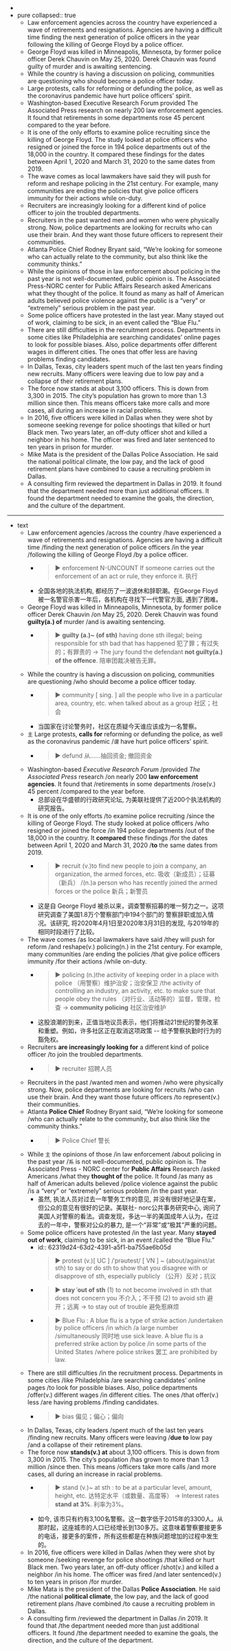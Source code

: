 -
- pure
  collapsed:: true
	- Law enforcement agencies across the country have experienced a wave of retirements and resignations. Agencies are having a difficult time finding the next generation of police officers in the year following the killing of George Floyd by a police officer.
	- George Floyd was killed in Minneapolis, Minnesota, by former police officer Derek Chauvin on May 25, 2020. Derek Chauvin was found guilty of murder and is awaiting sentencing.
	- While the country is having a discussion on policing, communities are questioning who should become a police officer today.
	- Large protests, calls for reforming or defunding the police, as well as the coronavirus pandemic have hurt police officers’ spirit.
	- Washington-based Executive Research Forum provided The Associated Press research on nearly 200 law enforcement agencies. It found that retirements in some departments rose 45 percent compared to the year before.
	- It is one of the only efforts to examine police recruiting since the killing of George Floyd. The study looked at police officers who resigned or joined the force in 194 police departments out of the 18,000 in the country. It compared these findings for the dates between April 1, 2020 and March 31, 2020 to the same dates from 2019.
	- The wave comes as local lawmakers have said they will push for reform and reshape policing in the 21st century. For example, many communities are ending the policies that give police officers immunity for their actions while on-duty.
	- Recruiters are increasingly looking for a different kind of police officer to join the troubled departments.
	- Recruiters in the past wanted men and women who were physically strong. Now, police departments are looking for recruits who can use their brain. And they want those future officers to represent their communities.
	- Atlanta Police Chief Rodney Bryant said, “We’re looking for someone who can actually relate to the community, but also think like the community thinks.”
	- While the opinions of those in law enforcement about policing in the past year is not well-documented, public opinion is. The Associated Press-NORC center for Public Affairs Research asked Americans what they thought of the police. It found as many as half of American adults believed police violence against the public is a “very” or “extremely” serious problem in the past year.
	- Some police officers have protested in the last year. Many stayed out of work, claiming to be sick, in an event called the “Blue Flu.”
	- There are still difficulties in the recruitment process. Departments in some cities like Philadelphia are searching candidates’ online pages to look for possible biases. Also, police departments offer different wages in different cities. The ones that offer less are having problems finding candidates.
	- In Dallas, Texas, city leaders spent much of the last ten years finding new recruits. Many officers were leaving due to low pay and a collapse of their retirement plans.
	- The force now stands at about 3,100 officers. This is down from 3,300 in 2015. The city’s population has grown to more than 1.3 million since then. This means officers take more calls and more cases, all during an increase in racial problems.
	- In 2016, five officers were killed in Dallas when they were shot by someone seeking revenge for police shootings that killed or hurt Black men. Two years later, an off-duty officer shot and killed a neighbor in his home. The officer was fired and later sentenced to ten years in prison for murder.
	- Mike Mata is the president of the Dallas Police Association. He said the national political climate, the low pay, and the lack of good retirement plans have combined to cause a recruiting problem in Dallas.
	- A consulting firm reviewed the department in Dallas in 2019. It found that the department needed more than just additional officers. It found the department needed to examine the goals, the direction, and the culture of the department.
- ---
- text
	- Law enforcement agencies /across the country /have experienced a wave of retirements and resignations. Agencies are having a difficult time /finding the next generation of police officers /in the year /following the killing of George Floyd /by a police officer.
		- > ▶ enforcement  N-UNCOUNT If someone carries out the enforcement of an act or rule, they enforce it. 执行
		- 全国各地的执法机构, 都经历了一波退休和辞职潮。在George Floyd 被一名警官杀害一年后，各机构在寻找下一代警官方面, 遇到了困难。
	- George Floyd was killed in Minneapolis, Minnesota, by former police officer Derek Chauvin /on May 25, 2020. Derek Chauvin was found **guilty(a.) of** murder /and is awaiting sentencing.
		- > ▶ **guilty (a.)~ (of sth)** having done sth illegal; being responsible for sth bad that has happened 犯了罪；有过失的；有罪责的
		  -> The jury found the defendant **not guilty(a.) of the offence**. 陪审团裁决被告无罪。
	- While the country is having a discussion on policing, communities are questioning /who should become a police officer today.
		- > ▶ community [ sing. ] all the people who live in a particular area, country, etc. when talked about as a group 社区；社会
		- 当国家在讨论警务时，社区在质疑今天谁应该成为一名警察。
	- `主` Large protests, **calls for** reforming or defunding the police, as well as the coronavirus pandemic /`谓` have hurt police officers’ spirit.
		- > ▶ defund 从……抽回资金; 撤回资金
	- Washington-based _Executive Research Forum_ /provided _The Associated Press_ research /on nearly 200 **law enforcement agencies**. It found that /retirements in some departments /rose(v.) 45 percent /compared to the year before.
		- 总部设在华盛顿的行政研究论坛, 为美联社提供了近200个执法机构的研究报告。
	- It is one of the only efforts /to examine police recruiting /since the killing of George Floyd. The study looked at police officers /who resigned or joined the force /in 194 police departments /out of the 18,000 in the country. It **compared** these findings /for the dates between April 1, 2020 and March 31, 2020 /**to** the same dates from 2019.
		- > ▶ recruit (v.)to find new people to join a company, an organization, the armed forces, etc. 吸收（新成员）；征募（新兵） /(n.)a person who has recently joined the armed forces or the police 新兵；新警员
		- 这是自 George Floyd 被杀以来，调查警察招募的唯一努力之一。这项研究调查了美国1.8万个警察部门中194个部门的 警察辞职或加入情况。该研究, 将2020年4月1日至2020年3月31日的发现, 与2019年的相同时段进行了比较。
	- The wave comes /as local lawmakers have said /they will push for reform /and reshape(v.) policing(n.) in the 21st century. For example, many communities /are ending the policies /that give police officers immunity /for their actions /while on-duty.
		- > ▶ policing (n.)the activity of keeping order in a place with police （用警察）维护治安；治安保卫 /the activity of controlling an industry, an activity, etc. to make sure that people obey the rules （对行业、活动等的）监督，管理，检查
		  -> **community policing** 社区治安维护
		- 这股浪潮的到来，正值当地议员表示，他们将推动21世纪的警务改革和重塑。例如，许多社区正在取消这项政策 -- 给予警察执勤时行为的豁免权。
	- Recruiters **are increasingly looking for** a different kind of police officer /to join the troubled departments.
		- > ▶ recruiter 招聘人员
	- Recruiters in the past /wanted men and women /who were physically strong. Now, police departments are looking for recruits /who can use their brain. And they want those future officers /to represent(v.) their communities.
	- Atlanta **Police Chief** Rodney Bryant said, “We’re looking for someone /who can actually relate to the community, but also think like the community thinks.”
		- > ▶ Police Chief 警长
	- While `主` the opinions of those /in law enforcement /about policing in the past year /`系` is not well-documented, public opinion is. The Associated Press - NORC center for **Public Affairs** Research /asked Americans /what they **thought of** the police. It found /as many as half of American adults believed /police violence against the public /is a “very” or “extremely” serious problem /in the past year.
		- 虽然, 执法人员对过去一年警务工作的意见, 并没有很好地记录在案，但公众的意见有很好的记录。美联社- norc公共事务研究中心, 询问了美国人对警察的看法。调查发现，多达一半的美国成年人认为，在过去的一年中，警察对公众的暴力, 是一个“非常”或“极其”严重的问题。
	- Some police officers have protested /in the last year. Many **stayed out of work**, claiming to be sick, in an event /called the “Blue Flu.”
		- id:: 62319d24-63d2-4391-a5f1-ba755ae6b05d
		  > ▶ protest (v.)[ UC ] /ˈprəʊtest/  [ VN ] ~ (about/against/at sth) to say or do sth to show that you disagree with or disapprove of sth, especially publicly （公开）反对；抗议
		- > ▶ **stay ˈout of sth**
		  (1) to not become involved in sth that does not concern you 不介入；不干预
		  (2) to avoid sth 避开；远离
		  -> to stay out of trouble 避免惹麻烦
		- > ▶ Blue Flu : A blue flu is a type of strike action /undertaken by police officers /in which /a large number /simultaneously 同时地 use sick leave. A blue flu is a preferred strike action by police /in some parts of the United States /where police strikes 罢工 are prohibited by law.
	- There are still difficulties /in the recruitment process. Departments in some cities /like Philadelphia /are searching candidates’ online pages /to look for possible biases. Also, police departments /offer(v.) different wages /in different cities. The ones /that offer(v.) less /are having problems /finding candidates.
		- > ▶ bias 偏见；偏心；偏向
	- In Dallas, Texas, city leaders /spent much of the last ten years /finding new recruits. Many officers were leaving /**due to** low pay /and a collapse of their retirement plans.
	- The force now **stands(v.) at** about 3,100 officers. This is down from 3,300 in 2015. The city’s population /has grown to more than 1.3 million /since then. This means /officers take more calls /and more cases, all during an increase in racial problems.
		- > ▶ stand (v.)~ at sth : to be at a particular level, amount, height, etc. 达特定水平（或数量、高度等）
		  -> Interest rates **stand at 3%**. 利率为3%。
		- 如今, 该市只有约有3,100名警察。这一数字低于2015年的3300人。从那时起，这座城市的人口已经增长到130多万。这意味着警察要接更多的电话，接更多的案件，所有这些都是在种族问题增加的过程中发生的。
	- In 2016, five officers were killed in Dallas /when they were shot by someone /seeking revenge for police shootings /that killed or hurt Black men. Two years later, an off-duty officer /shot(v.) and killed a neighbor /in his home. The officer was fired /and later sentenced(v.) to ten years in prison /for murder.
	- Mike Mata is the president of the Dallas **Police Association**. He said /the national **political climate**, the low pay, and the lack of good retirement plans /have combined /to cause a recruiting problem in Dallas.
	- A consulting firm /reviewed the department in Dallas /in 2019. It found that /the department needed more than just additional officers. It found /the department needed to examine the goals, the direction, and the culture of the department.